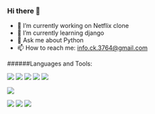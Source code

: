 ### Hi there 👋
- 🔭 I’m currently working on Netflix clone
- 🌱 I’m currently learning django
- 💬 Ask me about Python
- 📫 How to reach me: info.ck.3764@gmail.com

<!--
**Chintan8860/Chintan8860** is a ✨ _special_ ✨ repository because its `README.md` (this file) appears on your GitHub profile.

Here are some ideas to get you started:

- 🔭 I’m currently working on Netflix clone
- 🌱 I’m currently learning django
- 💬 Ask me about Python
- 📫 How to reach me: info.ck.3764@gmail.com

-->


######Languages and Tools:



 ![](https://img.shields.io/badge/html-css-red)  ![](https://img.shields.io/badge/c-c++-orange) ![](https://img.shields.io/badge/Python-brightgreen) ![](https://img.shields.io/badge/js-Php-blue) ![](https://img.shields.io/badge/Android-xcode-yellow)


 ![](https://github-readme-stats.vercel.app/api?username=Chintan8860&show_icons=true&title_color=79ff97&icon_color=79ff97&text_color=9f9f9f&bg_color=151515&hide=["stars"])

 ![](https://github-readme-stats.vercel.app/api/pin/?username=Chintan8860&repo=Ultimate-Facebook-Scraper&show_icons=true&title_color=fff&icon_color=79ff97&text_color=9f9f9f&bg_color=151515)  ![](https://github-readme-stats.vercel.app/api/pin/?username=Chintan8860&repo=Live-Stock-Market-price&show_icons=true&title_color=fff&icon_color=79ff97&text_color=9f9f9f&bg_color=151515) ![](https://github-readme-stats.vercel.app/api/pin/?username=Chintan8860&repo=python-game&show_icons=true&title_color=fff&icon_color=79ff97&text_color=9f9f9f&bg_color=151515)
 
